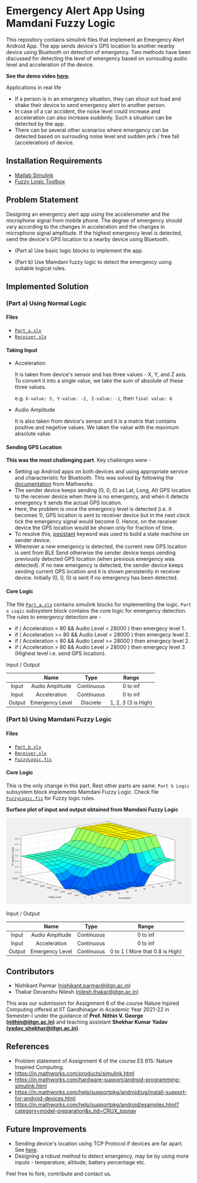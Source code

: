 # Emergency Alert App Using Mamdani Fuzzy Logic

This repository contains simulink files that implement an Emergency Alert Android App. The app sends device's GPS location to another nearby device using Bluetooth on detection of emergency. Two methods have been discussed for detecting the level of emergency based on surrouding audio level and acceleration of the device. 

**See the demo video [here](https://www.youtube.com/watch?v=-zVNOG2WCnU&list=PLoLZwK9ryVfe_2H1-wBAL3OWbL5Du3fRt).**


Applications in real life

- If a person is in an emergency situation, they can shout out load and shake their device to send emergency alert to another person.
- In case of a car accident, the noise level could increase and acceleration can also increase suddenly. Such a situation can be detected by the app.
- There can be several other scenarios where emergency can be detected based on surrouding noise level and sudden jerk / free fall  (acceleration) of device.

## Installation Requirements

- [Matlab Simulink](https://in.mathworks.com/products/simulink.html)
- [Fuzzy Logic Toolbox](https://in.mathworks.com/help/fuzzy/referencelist.html?type=block&category=getting-started-with-fuzzy-logic-toolbox&s_tid=CRUX_topnav)


## Problem Statement

Designing an emergency alert app using the accelerometer and the microphone signal from mobile phone. The degree of emergency should vary according to the changes in acceleration and the changes in microphone signal amplitude. If the highest emergency level is detected, send the device's GPS location to a nearby device using Bluetooth.  

- (Part a) Use basic logic blocks to implement the app.

- (Part b) Use Mamdani fuzzy logic to detect the emergency using suitable logical rules.

## Implemented Solution

### (Part a) Using Normal Logic

#### Files

- [`Part_a.slx`](https://github.com/nishikantparmariam/Mamdani-Fuzzy-Logic-App/blob/3029b4561bb4f461410f1084beb35154e0830258/Part_a.slx)
- [`Receiver.slx`](https://github.com/nishikantparmariam/Mamdani-Fuzzy-Logic-App/blob/3029b4561bb4f461410f1084beb35154e0830258/Receiver.slx)

#### Taking Input

- Acceleration

    It is taken from device's sensor and has three values - X, Y, and Z axis. To convert it into a single value, we take the sum of absolute of these three values.

    e.g. `X-value: 3, Y-value: -2, Z-value: -1`, then `final value: 6`

- Audio Amplitude

    It is also taken from device's sensor and it is a matrix that contains positive and negetive values. We taken the value with the maximum absolute value.


#### Sending GPS Location


**This was the most challenging part**. Key challenges were -

- Setting up Andriod apps on both devices and using appropriate service and characteristic for Bluetooth. This was solved by following the  [documentation](https://in.mathworks.com/help/supportpkg/android/ref/work-with-ble-blocks-on-android-devices.html) from Mathworks.
- The sender device keeps sending (0, 0, 0) as Lat, Long, Alt GPS location to the receiver device when there is no emergency, and when it detects emergency it sends the actual GPS location. 
- Here, the problem is once the emergency level is detected (i.e. it becomes 1), GPS location is sent to receiver device but in the next clock tick the emergency signal would become 0. Hence, on the receiver device the GPS location would be shown only for fraction of time.
- To resolve this, [pesistant](https://in.mathworks.com/help/matlab/ref/persistent.html?searchHighlight=persistent&s_tid=srchtitle_persistent_1) keyword was used to build a state machine on sender device. 
- Whenever a new emergency is detected, the current new GPS location is sent from BLE Send otherwise the sender device keeps sending previously detected GPS location (when previous emergency was detected). If no new emergency is detected, the sender device keeps sending current GPS location and it is shown persistently in receiver device. Initially (0, 0, 0) is sent if no emergency has been detected.



#### Core Logic

The file [`Part_a.slx`](https://github.com/nishikantparmariam/Mamdani-Fuzzy-Logic-App/blob/3029b4561bb4f461410f1084beb35154e0830258/Part_a.slx) contains simulink blocks for implementing the logic. `Part a Logic` subsystem block contains the core logic for emergency detection. The rules to emergency detection are -

- if ( Acceleration < 80 && Audio Level < 28000 ) then emergecy level 1.
- if ( Acceleration >= 80 && Audio Level < 28000 ) then emergecy level 2.
- if ( Acceleration < 80 && Audio Level >= 28000 ) then emergecy level 2.
- if ( Acceleration > 80 && Audio Level > 28000 ) then emergecy level 3 (Highest level i.e. send GPS location).


Input / Output 

|  | Name | Type | Range |
| :---: | :---: | :---: | :---: |
| Input | Audio Amplitude | Continuous | 0 to inf  |
| Input | Acceleration | Continuous | 0 to inf |
| Output | Emergency Level | Discrete | 1, 2, 3 (3 is High)  |

### (Part b) Using Mamdani Fuzzy Logic

#### Files

- [`Part_b.slx`](https://github.com/nishikantparmariam/Mamdani-Fuzzy-Logic-App/blob/3029b4561bb4f461410f1084beb35154e0830258/Part_b.slx)
- [`Receiver.slx`](https://github.com/nishikantparmariam/Mamdani-Fuzzy-Logic-App/blob/3029b4561bb4f461410f1084beb35154e0830258/Receiver.slx)
- [`FuzzyLogic.fis`](https://github.com/nishikantparmariam/Mamdani-Fuzzy-Logic-App/blob/3029b4561bb4f461410f1084beb35154e0830258/FuzzyLogic.fis)

#### Core Logic

This is the only change in this part. Rest other parts are same. `Part b Logic` subsystem block implements Mamdani Fuzzy Logic. Check file [`FuzzyLogic.fis`](https://github.com/nishikantparmariam/Mamdani-Fuzzy-Logic-App/blob/3029b4561bb4f461410f1084beb35154e0830258/FuzzyLogic.fis) for Fuzzy logic rules.

**Surface plot of input and output obtained from Mamdani Fuzzy Logic**

![Surface Plot](https://github.com/nishikantparmariam/Mamdani-Fuzzy-Logic-App/blob/3029b4561bb4f461410f1084beb35154e0830258/Fuzzy%20Logic%20Surface.png?raw=true)

Input / Output 

|  | Name | Type | Range |
| :---: | :---: | :---: | :---: |
| Input | Audio Amplitude | Continuous | 0 to inf  |
| Input | Acceleration | Continuous | 0 to inf |
| Output | Emergency Level | Continuous | 0 to 1 ( More that 0.8 is High)  |

## Contributors

- Nishikant Parmar (nishikant.parmar@iitgn.ac.in)
- Thakar Devanshu Nilesh (nilesh.thakar@iitgn.ac.in)

This was our submission for Assignment 6 of the course Nature Inpired Computing offered at IIT Gandhinagar in Academic Year 2021-22 in Semester-I under the guidance of **Prof. Nithin V. George (nithin@iitgn.ac.in)** and teaching assistant **Shekhar Kumar Yadav (yadav_shekhar@iitgn.ac.in)**.

## References

- Problem statement of Assignment 6 of the course ES 615: Nature Inspired Computing.
- https://in.mathworks.com/products/simulink.html
- https://in.mathworks.com/hardware-support/android-programming-simulink.html
- https://in.mathworks.com/help/supportpkg/android/ug/install-support-for-android-devices.html
- https://in.mathworks.com/help/supportpkg/android/examples.html?category=model-preparation&s_tid=CRUX_topnav


## Future Improvements

- Sending device's location using TCP Protocol if devices are far apart. See [here](https://in.mathworks.com/help/supportpkg/freescalefrdmk64fboard/ref/tcpsend.html?searchHighlight=tcp%20send&s_tid=srchtitle_tcp%20send_1).
- Designing a robust method to detect emergency, may be by using more inputs - temperature, altitude, battery percentage etc.

Feel free to fork, contribute and contact us.
